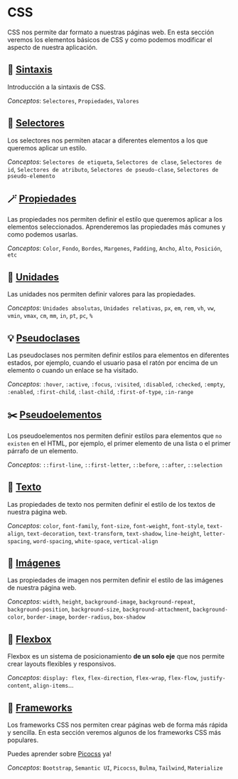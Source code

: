 # CSS

CSS nos permite dar formato a nuestras páginas web. En esta sección veremos los elementos básicos de CSS y como podemos modificar el aspecto de nuestra aplicación.

## 🔩 [Sintaxis](00_sintaxis.md)

Introducción a la sintaxis de CSS.

*Conceptos*: `Selectores`, `Propiedades`, `Valores`

## 🎣 [Selectores](01_selectores.md)

Los selectores nos permiten atacar a diferentes elementos a los que queremos aplicar un estilo.

*Conceptos*: `Selectores de etiqueta`, `Selectores de clase`, `Selectores de id`, `Selectores de atributo`, `Selectores de pseudo-clase`, `Selectores de pseudo-elemento`

## 🪄 [Propiedades](02_propiedades.md)

Las propiedades nos permiten definir el estilo que queremos aplicar a los elementos seleccionados. Aprenderemos las propiedades más comunes y como podemos usarlas.

*Conceptos*: `Color`, `Fondo`, `Bordes`, `Margenes`, `Padding`, `Ancho`, `Alto`, `Posición`, `etc`

## 📐 [Unidades](03_unidades.md)

Las unidades nos permiten definir valores para las propiedades.

*Conceptos*: `Unidades absolutas`, `Unidades relativas`, `px`, `em`, `rem`, `vh`, `vw`, `vmin`, `vmax`, `cm`, `mm`, `in`, `pt`, `pc`, `%`

## 💡 [Pseudoclases](04_pseudoclases.md)

Las pseudoclases nos permiten definir estilos para elementos en diferentes estados, por ejemplo, cuando el usuario pasa el ratón por encima de un elemento o cuando un enlace se ha visitado.

*Conceptos*: `:hover`, `:active`, `:focus`, `:visited`, `:disabled`, `:checked`, `:empty`, `:enabled`, `:first-child`, `:last-child`, `:first-of-type`, `:in-range`

## ✂️ [Pseudoelementos](05_pseudoelementos.md)

Los pseudoelementos nos permiten definir estilos para elementos que `no existen` en el HTML, por ejemplo, el primer elemento de una lista o el primer párrafo de un elemento.

*Conceptos*: `::first-line`, `::first-letter`, `::before`, `::after`, `::selection`

## 📃 [Texto](06_texto.md)

Las propiedades de texto nos permiten definir el estilo de los textos de nuestra página web.

*Conceptos*: `color`, `font-family`, `font-size`, `font-weight`, `font-style`, `text-align`, `text-decoration`, `text-transform`, `text-shadow`, `line-height`, `letter-spacing`, `word-spacing`, `white-space`, `vertical-align`

## 📸 [Imágenes](07_imagenes.md)

Las propiedades de imagen nos permiten definir el estilo de las imágenes de nuestra página web.

*Conceptos*: `width`, `height`, `background-image`, `background-repeat`, `background-position`, `background-size`, `background-attachment`, `background-color`, `border-image`, `border-radius`, `box-shadow`

## 🥪 [Flexbox](08_flexbox.md)

Flexbox es un sistema de posicionamiento **de un solo eje** que nos permite crear layouts flexibles y responsivos.

*Conceptos*: `display: flex`, `flex-direction`, `flex-wrap`, `flex-flow`, `justify-content`, `align-items`...

## 🔦 [Frameworks](99_frameworks_intro.md)

Los frameworks CSS nos permiten crear páginas web de forma más rápida y sencilla. En esta sección veremos algunos de los frameworks CSS más populares.

Puedes aprender sobre [Picocss](98_picocss.md) ya!

*Conceptos*: `Bootstrap`, `Semantic UI`, `Picocss`, `Bulma`, `Tailwind`, `Materialize`